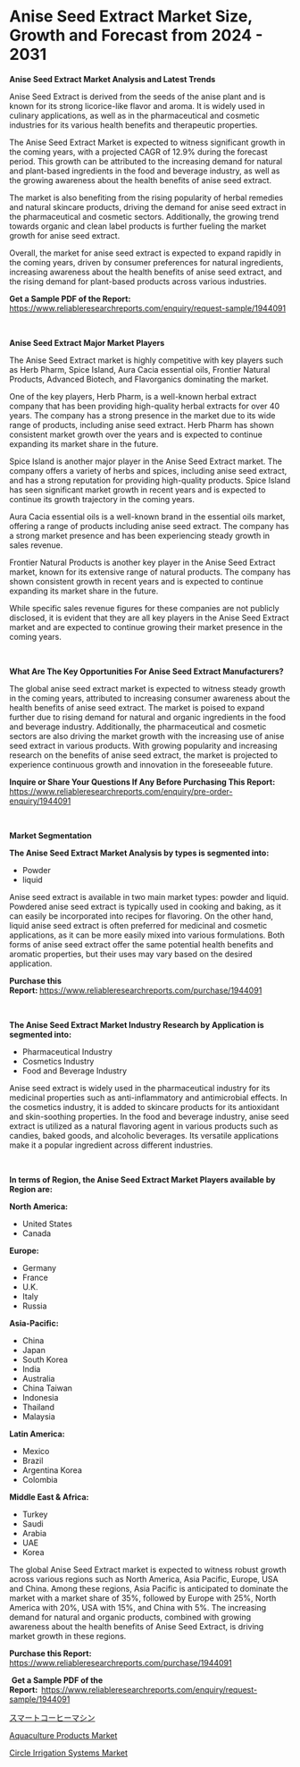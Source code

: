 <p><h1>Anise Seed Extract Market Size, Growth and Forecast from 2024 - 2031</h1></p><p><strong>Anise Seed Extract Market Analysis and Latest Trends</strong></p>
<p><p>Anise Seed Extract is derived from the seeds of the anise plant and is known for its strong licorice-like flavor and aroma. It is widely used in culinary applications, as well as in the pharmaceutical and cosmetic industries for its various health benefits and therapeutic properties.</p><p>The Anise Seed Extract Market is expected to witness significant growth in the coming years, with a projected CAGR of 12.9% during the forecast period. This growth can be attributed to the increasing demand for natural and plant-based ingredients in the food and beverage industry, as well as the growing awareness about the health benefits of anise seed extract.</p><p>The market is also benefiting from the rising popularity of herbal remedies and natural skincare products, driving the demand for anise seed extract in the pharmaceutical and cosmetic sectors. Additionally, the growing trend towards organic and clean label products is further fueling the market growth for anise seed extract.</p><p>Overall, the market for anise seed extract is expected to expand rapidly in the coming years, driven by consumer preferences for natural ingredients, increasing awareness about the health benefits of anise seed extract, and the rising demand for plant-based products across various industries.</p></p>
<p><strong>Get a Sample PDF of the Report:&nbsp;</strong> <a href="https://www.reliableresearchreports.com/enquiry/request-sample/1944091">https://www.reliableresearchreports.com/enquiry/request-sample/1944091</a></p>
<p>&nbsp;</p>
<p><strong>Anise Seed Extract Major Market Players</strong></p>
<p><p>The Anise Seed Extract market is highly competitive with key players such as Herb Pharm, Spice Island, Aura Cacia essential oils, Frontier Natural Products, Advanced Biotech, and Flavorganics dominating the market. </p><p>One of the key players, Herb Pharm, is a well-known herbal extract company that has been providing high-quality herbal extracts for over 40 years. The company has a strong presence in the market due to its wide range of products, including anise seed extract. Herb Pharm has shown consistent market growth over the years and is expected to continue expanding its market share in the future.</p><p>Spice Island is another major player in the Anise Seed Extract market. The company offers a variety of herbs and spices, including anise seed extract, and has a strong reputation for providing high-quality products. Spice Island has seen significant market growth in recent years and is expected to continue its growth trajectory in the coming years.</p><p>Aura Cacia essential oils is a well-known brand in the essential oils market, offering a range of products including anise seed extract. The company has a strong market presence and has been experiencing steady growth in sales revenue.</p><p>Frontier Natural Products is another key player in the Anise Seed Extract market, known for its extensive range of natural products. The company has shown consistent growth in recent years and is expected to continue expanding its market share in the future.</p><p>While specific sales revenue figures for these companies are not publicly disclosed, it is evident that they are all key players in the Anise Seed Extract market and are expected to continue growing their market presence in the coming years.</p></p>
<p>&nbsp;</p>
<p><strong>What Are The Key Opportunities For Anise Seed Extract Manufacturers?</strong></p>
<p><p>The global anise seed extract market is expected to witness steady growth in the coming years, attributed to increasing consumer awareness about the health benefits of anise seed extract. The market is poised to expand further due to rising demand for natural and organic ingredients in the food and beverage industry. Additionally, the pharmaceutical and cosmetic sectors are also driving the market growth with the increasing use of anise seed extract in various products. With growing popularity and increasing research on the benefits of anise seed extract, the market is projected to experience continuous growth and innovation in the foreseeable future.</p></p>
<p><strong>Inquire or Share Your Questions If Any Before Purchasing This Report:</strong> <a href="https://www.reliableresearchreports.com/enquiry/pre-order-enquiry/1944091">https://www.reliableresearchreports.com/enquiry/pre-order-enquiry/1944091</a></p>
<p>&nbsp;</p>
<p><strong>Market Segmentation</strong></p>
<p><strong>The Anise Seed Extract Market Analysis by types is segmented into:</strong></p>
<p><ul><li>Powder</li><li>liquid</li></ul></p>
<p><p>Anise seed extract is available in two main market types: powder and liquid. Powdered anise seed extract is typically used in cooking and baking, as it can easily be incorporated into recipes for flavoring. On the other hand, liquid anise seed extract is often preferred for medicinal and cosmetic applications, as it can be more easily mixed into various formulations. Both forms of anise seed extract offer the same potential health benefits and aromatic properties, but their uses may vary based on the desired application.</p></p>
<p><strong>Purchase this Report:&nbsp;</strong><a href="https://www.reliableresearchreports.com/purchase/1944091">https://www.reliableresearchreports.com/purchase/1944091</a></p>
<p>&nbsp;</p>
<p><strong>The Anise Seed Extract Market Industry Research by Application is segmented into:</strong></p>
<p><ul><li>Pharmaceutical Industry</li><li>Cosmetics Industry</li><li>Food and Beverage Industry</li></ul></p>
<p><p>Anise seed extract is widely used in the pharmaceutical industry for its medicinal properties such as anti-inflammatory and antimicrobial effects. In the cosmetics industry, it is added to skincare products for its antioxidant and skin-soothing properties. In the food and beverage industry, anise seed extract is utilized as a natural flavoring agent in various products such as candies, baked goods, and alcoholic beverages. Its versatile applications make it a popular ingredient across different industries.</p></p>
<p>&nbsp;</p>
<p><strong>In terms of Region, the Anise Seed Extract Market Players available by Region are:</strong></p>
<p>
    <p> <strong> North America: </strong>
        <ul>
            <li>United States</li>
            <li>Canada</li>
        </ul>
        </p> 
    <p> <strong> Europe: </strong>
        <ul>
            <li>Germany</li>
            <li>France</li>
            <li>U.K.</li>
            <li>Italy</li>
            <li>Russia</li>
        </ul>
        </p> 
    <p> <strong> Asia-Pacific: </strong>
        <ul>
            <li>China</li>
            <li>Japan</li>
            <li>South Korea</li>
            <li>India</li>
            <li>Australia</li>
            <li>China Taiwan</li>
            <li>Indonesia</li>
            <li>Thailand</li>
            <li>Malaysia</li>
        </ul>
        </p> 
    <p> <strong> Latin America: </strong>
        <ul>
            <li>Mexico</li>
            <li>Brazil</li>
            <li>Argentina Korea</li>
            <li>Colombia</li>
        </ul>
        </p> 
    <p> <strong> Middle East & Africa: </strong>
        <ul>
            <li>Turkey</li>
            <li>Saudi</li>
            <li>Arabia</li>
            <li>UAE</li>
            <li>Korea</li>
        </ul>
    </p>
    </p>
<p><p>The global Anise Seed Extract market is expected to witness robust growth across various regions such as North America, Asia Pacific, Europe, USA and China. Among these regions, Asia Pacific is anticipated to dominate the market with a market share of 35%, followed by Europe with 25%, North America with 20%, USA with 15%, and China with 5%. The increasing demand for natural and organic products, combined with growing awareness about the health benefits of Anise Seed Extract, is driving market growth in these regions.</p></p>
<p><strong>Purchase this Report: </strong><a href="https://www.reliableresearchreports.com/purchase/1944091">https://www.reliableresearchreports.com/purchase/1944091</a></p>
<p>&nbsp;<strong>Get a Sample PDF of the Report:&nbsp;&nbsp;</strong><a href="https://www.reliableresearchreports.com/enquiry/request-sample/1944091">https://www.reliableresearchreports.com/enquiry/request-sample/1944091</a></p>
<p><strong></strong></p>
<p><p><a href="https://medium.com/@nikolaskirlin2023/%E3%82%B9%E3%83%9E%E3%83%BC%E3%83%88%E3%82%B3%E3%83%BC%E3%83%92%E3%83%BC%E3%83%9E%E3%82%B7%E3%83%B3%E3%81%AE%E5%B8%82%E5%A0%B4-%E7%AB%B6%E4%BA%89%E5%88%86%E6%9E%90-%E5%B8%82%E5%A0%B4%E3%81%AE%E3%83%88%E3%83%AC%E3%83%B3%E3%83%89-%E5%8F%8A%E3%81%B32031%E5%B9%B4%E3%81%BE%E3%81%A7%E3%81%AE%E4%BA%88%E6%B8%AC-f7fe330d4a07">スマートコーヒーマシン</a></p><p><a href="https://github.com/wwwkeltoum/Market-Research-Report-List-2/blob/main/aquaculture-products-market.md">Aquaculture Products Market</a></p><p><a href="https://github.com/gamblestampleyjenny50m5sl6/Market-Research-Report-List-1/blob/main/circle-irrigation-systems-market.md">Circle Irrigation Systems Market</a></p></p>